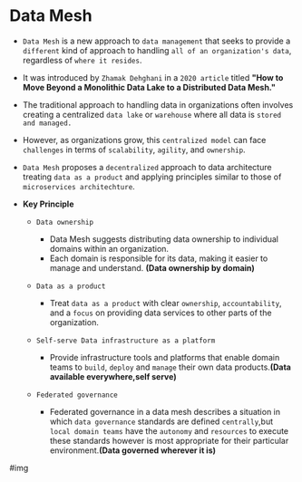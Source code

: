 # Data Mesh

- `Data Mesh` is a new approach to `data management` that seeks to provide a `different` kind of approach to handling `all of an organization's data`, regardless of `where it resides`.

- It was introduced by `Zhamak Dehghani` in a `2020 article` titled **"How to Move Beyond a Monolithic Data Lake to a Distributed Data Mesh."**

- The traditional approach to handling data in organizations often involves creating a centralized `data lake` or `warehouse` where all data is `stored and managed. `

- However, as organizations grow, this `centralized model` can face `challenges` in terms of `scalability`, `agility`, and `ownership`.

- `Data Mesh` proposes a `decentralized` approach to data architecture treating `data as a product` and applying principles similar to those of `microservices architechture`.

- **Key Principle**
    - `Data ownership`
        - Data Mesh suggests distributing data ownership to individual domains within an organization.
        - Each domain is responsible for its data, making it easier to manage and understand. **(Data ownership by domain)**

    - `Data as a product`
        - Treat `data as a product` with clear `ownership`, `accountability`, and a `focus` on providing data services to other parts of the organization. 
    
    - `Self-serve Data infrastructure as a platform`
        - Provide infrastructure tools and platforms that enable domain teams to `build`, `deploy` and `manage` their own data products.**(Data available everywhere,self serve)**

    - `Federated governance`
        - Federated governance in a data mesh describes a situation in which `data governance` standards are defined `centrally`,but `local domain teams` have the `autonomy` and `resources` to execute these standards however is most appropriate for their particular environment.**(Data governed wherever it is)**


#img


